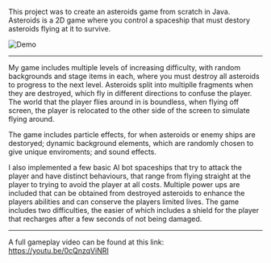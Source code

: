 This project was to create an asteroids game from scratch in Java. Asteroids is a 2D game where you control a spaceship that must destory asteroids flying at it to survive. 

![Demo](https://github.com/drewberry612/asteroids/blob/main/asteroidsA.gif)

------------------------------------

My game includes multiple levels of increasing difficulty, with random backgrounds and stage items in each, where you must destroy all asteroids to progress to the next level. Asteroids split into multiplle fragments when they are destroyed, which fly in different directions to confuse the player. The world that the player flies around in is boundless, when flying off screen, the player is relocated to the other side of the screen to simulate flying around.

The game includes particle effects, for when asteroids or enemy ships are destoryed; dynamic background elements, which are randomly chosen to give unique enviroments; and sound effects.

I also implemented a few basic AI bot spaceships that try to attack the player and have distinct behaviours, that range from flying straight at the player to trying to avoid the player at all costs. Multiple power ups are included that can be obtained from destroyed asteroids to enhance the players abilities and can conserve the players limited lives. The game includes two difficulties, the easier of which includes a shield for the player that recharges after a few seconds of not being damaged.

--------------------------------------

A full gameplay video can be found at this link: https://youtu.be/0cQnzqViNRI
